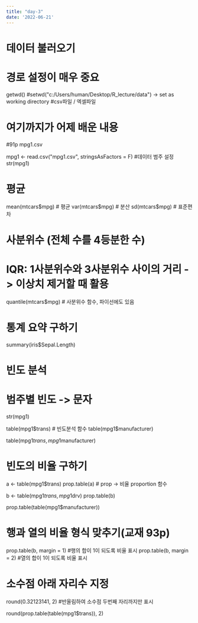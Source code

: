 ```yaml
---
title: "day-3"
date: '2022-06-21'
---
```






# 데이터 불러오기
# 경로 설정이 매우 중요

getwd()
#setwd("c:/Users/human/Desktop/R_lecture/data") -> set as working directory
#csv파일 / 엑셀파일
# 여기까지가 어제 배운 내용

#91p mpg1.csv


mpg1 <- read.csv("mpg1.csv", stringsAsFactors = F) #데이터 범주 설정
str(mpg1)

# 평균
mean(mtcars$mpg) # 평균
var(mtcars$mpg) # 분산
sd(mtcars$mpg) # 표준편차

# 사분위수 (전체 수를 4등분한 수)
# IQR: 1사분위수와 3사분위수 사이의 거리 -> 이상치 제거할 때 활용

quantile(mtcars$mpg)  # 사분위수 함수, 파이선에도 있음

# 통계 요약 구하기
summary(iris$Sepal.Length)

# 빈도 분석
# 범주별 빈도 -> 문자
str(mpg1)

table(mpg1$trans)  # 빈도분석 함수
table(mpg1$manufacturer)

table(mpg1$trans, mpg1$manufacturer)


# 빈도의 비율 구하기
a <- table(mpg1$trans)
prop.table(a) # prop -> 비율 proportion 함수

b <- table(mpg1$trans, mpg1$drv)
prop.table(b)

prop.table(table(mpg1$manufacturer))

# 행과 열의 비율 형식 맞추기(교재 93p)
prop.table(b, margin = 1) #행의 합이 1이 되도록 비율 표시
prop.table(b, margin = 2) #열의 합이 1이 되도록 비율 표시

# 소수점 아래 자리수 지정
round(0.32123141, 2) #반올림하여 소수점 두번째 자리까지만 표시

round(prop.table(table(mpg1$trans)), 2)
